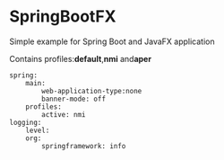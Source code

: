 # SpringBootFX
Simple example for Spring Boot and JavaFX application 

Contains profiles:**default**,**nmi** and**aper**

```
spring:
    main:
        web-application-type:none
        banner-mode: off
    profiles:
        active: nmi
logging: 
    level:
    org:
        springframework: info
```
